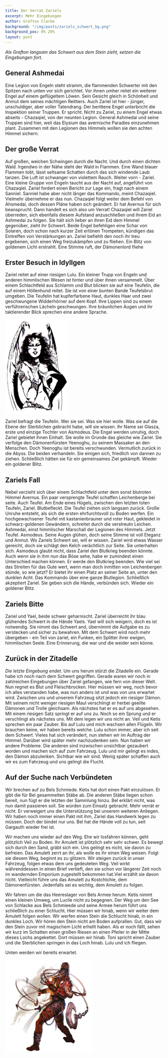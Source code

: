 ```yaml
---
title: Der Verrat Zariels
excerpt: Mehr Eingebungen
author: Grafton Clarke
background: "/img/posts/zariels_schwert_bg.png"
background_pos: 0% 20%
layout: post
---
```


*Als Grafton langsam das Schwert aus dem Stein zieht, setzen die Eingebungen
fort.*

## General Ashmedai

Eine Legion von Engeln steht stramm, die flammenden Schwerter mit den Spitzen
nach unten vor sich gerichtet. Vor ihnen umher reitet ein weiterer Engel auf
einem geflügeltem Löwen. Sein Gesicht gleich in Schönheit und Anmut dem seines
mächtigen Reittiers. Auch Zariel ist hier - jünger, unschuldiger, aber voller
Tatendrang. Der berittene Engel unterbricht die Inspektion seiner Truppen. Er
spricht. Nicht zu Zariel, zu einem Engel etwas abseits - Chazaqiel, von der
neunten Legion. General Ashmedai und seine Truppen sind hier, weil das Elysium
das avernische Paradies einzunehmen plant. Zusammen mit den Legionen des
Himmels wollen sie den achten Himmel sichern.

## Der große Verrat

Auf großen, weichen Schwingen durch die Nacht. Und durch einen dichten Wald.
Irgendwo in der Nähe steht der Wald in Flammen. Eine Wand blauer Flammen tobt,
lässt seltsame Schatten durch das sich windende Laub tanzen. Die Luft ist
schwanger von violettem Rauch. Weiter vorn - Zariel. Eine kleine Gruppe von
Engeln taucht aus der Nacht auf, angeführt von Chazaqiel. Zariel fordert einen
Bericht zur Lage ein, fragt nach einem Sanniel. Sanniel habe aber nicht länger
das Kommando, meint Chazaqiel. Vielmehr übernehme er das nun. Chazaqiel folgt
weiter dem Befehl von Ahsmedai, doch dessen Pläne haben sich geändert. Er hat
Avernus für sich beansprucht. Dann handelt es sich also um Verrat! Chazaqiel
will Zariel überreden, sich ebenfalls diesem Aufstand anzuschließen und ihrem
Eid an Ashmedai zu folgen. Sie hält sich lieber an ihren Eid dem Himmel
gegenüber, zieht ihr Schwert. Beide Engel befehligen eine Schar von Solaren,
doch schon nach kurzer Zeit ertönen Trompeten, kündigen das Eintreffen von
Verstärkungen an. Zariel befiehlt den noch ihr treu ergebenen, sich einen Weg
freizukämpfen und zu fliehen. Ein Blitz von goldenem Licht erstrahlt. Eine
Stimme ruft, der Dämonenlord fliehe

## Erster Besuch in Idyllgen

Zariel reitet auf einer riesigen Lulu. Ein kleiner Trupp von Engeln und anderen
himmlischen Wesen ist hinter und über ihnen versammelt. Über einem Schlachtfeld
aus Schlamm und Blut blicken sie auf eine Teufelin, die auf einem Höllenhund
reitet. Sie ist von einer bunten Bande Teufelsbrut umgeben. Die Teufelin hat
kupferfarbene Haut, dunkles Haar und zwei geschwungene Widderhörner auf dem
Kopf. Ihre Lippen sind zu einem verführerischen Lächeln geschwungen. Ihre
bräunlichen Augen und ihr taktierender Blick sprechen eine andere Sprache.

![Glasya](/img/posts/glasya.png)

Zariel befragt die Teufelin. Wer sie sei. Was sie hier wolle. Was sie auf die
Ebene der Sterblichen gebracht habe, will sie wissen. Ihr Name sei Glasza,
erste und einzige Tochter von Asmodeus. Die Engel werden unruhig, doch Zariel
gebietet ihnen Einhalt. Sie wolle im Grunde das gleiche wie Zariel. Sie
verfolge den Dämonenfürsten Yeenoghu, zu seinem Massaker an den Menschen. Doch
Yeenoghu ist bereits verschwunden. Vermutlich zurück in die Abyss. Die beiden
verhandeln. Sie einigen sich, friedlich von dannen zu ziehen. Schließlich
hätten sie für ein gemeinsames Ziel gekämpft. Wieder ein goldener Blitz.

## Zariels Fall

Nebel verzieht sich über einem Schlachtfeld unter dem sonst blutroten Himmel
Avernus. Ein paar versprengte Teufel schaffen Leichenberge bei seite. Auch
Teufel. Am Ende eines Hügels, zwischen den letzten toten Teufeln, Zariel.
Blutbefleckt. Die Teufel ziehen sich langsam zurück. Große Unruhe entsteht, als
sich die ersten ehrfurchtsvoll zu Boden werfen. Ein hochgewachsener Teufel mit
kastanienbrauner und roter Haut, gekleidet in schwarz-goldenen Gewändern,
schreitet durch die verstreutn Leichen. Ashmedai, einst himmlischer Marschall
der Legionen des Himmels. Jetzt Teufel. Asmodeus. Seine Augen glühen, doch
seine Stimme ist voll Eleganz und Anmut. Wo Zariels Schwert sei, will er
wissen. Zariel wird etwas Wasser gereicht, doch sie schlägt den Kelch
verächtlich zur Seite. Sie unterhalten sich. Asmodeus glaubt nicht, dass Zariel
den Blutkrieg beenden könnte. Auch wenn sie in ihm nun das Böse sehe, habe er
zumindest einen Unterschied machen können. Er werde den Blutkrieg beenden. Wie
viel sei das Streiten für das Gute wert, wenn man doch inmitten von
Leichenbergen stünde, so wie jetzt? Er bietet ihr einen Platz an seiner Seite
an, unter den dunklen Acht. Das Kommando über eine ganze Blutlegion.
Schließlich akzeptiert Zariel. Sie geben sich die Hände, verbünden sich. Wieder
ein goldener Blitz.

## Zariels Bitte

Zariel und Yael, beide schwer geharnischt. Zariel überreicht ihr blau glühendes
Schwert in die Hände Yaels. Yael will sich weigern, doch es ist notwendig. Sie
nimmt das Schwert and, übernimmt die Aufgabe es zu verstecken und sicher zu
bewahren. Mit dem Schwert wird noch mehr übergeben - ein Teil von zariel, ein
Funken, ein Splitter ihrer ewigen, himmlischen Seele. Eine Erinnerung, die war
und die weider sein könne.


## Zurück in der Zitadelle

*Die letzte Eingebung endet*. Um uns herum stürzt die Zitadelle ein. Gerade
habe ich noch nach dem Schwert gegriffen. Gerade waren wir noch in zahlreichen
Eingebungen über Zariel gefangen, wie fern von dieser Welt. Nun regnet es Blut
und Fleischbrocken. Hier müssen wir weg, noch bevor ich alles verstanden habe,
was nun anders ist und was von uns erwartet wird. Zwischen uns und unserem
Fahrzeug sitzt jedoch ein riesiger Dämon. Mit seinem nicht weniger riesigen
Maul verschlingt er herbei geeilte Dämonen und Trolle gleichsam. Als nächstes
hat er es auf uns abgesehen. Mit einem riesigen Satz springt er auf uns zu.
Noch so ein Sprung und er verschlingt als nächstes uns. Mit dem legen wir uns
nicht an. Veil und Ketis sprechen ein paar Zauber. Bis auf Lulu und mich
wachsen allen Flügeln. Wir brauchen keine, wir haben bereits welche. Lulu schon
immer, aber ich seit dem Schwert. Vieles hat sich verändert, nun stehen wir im
Auftrag der Himmel. Darüber wird später mehr nachzudenken sein. Nun haben wir
andere Probleme. Die anderen sind inzwischen unsichtbar gezaubert worden und
machen sich auf zum Fahrzeug. Lulu und mir gelingt es indes, den Dämon
abzulenken. Sichtbar wie wir sind. Wenig später schaffen auch wir es zum
Fahrzeug und uns gelingt die Flucht.

## Auf der Suche nach Verbündeten

Wir brechen auf zu Bels Schmiede. Ketis hat dort einen Pakt einzulösen. Er gibt
die für Bel gesammelten Stäbe ab. Die anderen Stäbe liegen schon bereit, nun
fügt er die letzten der Sammlung hinzu. Bel erklärt nicht, was nun damit
passieren soll. Sie würden zum Einsatz gebracht. Mehr verrät er nicht. Er
verweigert uns die Unterstützung bei unserem weiteren Anliegen. Wir haben noch
immer einen Pakt mit ihm, Zariel das Handwerk legen zu müssen. Doch der bindet
nur uns. Bel hat die Hände voll zu tun, seit Gargauth wieder frei ist.

Wir machen uns wieder auf den Weg. Ehe wir losfahren können, geht plötzlich
Veil zu Boden. Ihr Amulett ist plötzlich sehr sehr schwer. Es bewegt sich durch
den Sand, gräbt sich ein. Uns gelingt es nicht, sie davon zu befreien. Das
Amulett zerrt an ihr, als wolle es ihr einen Weg weisen. Folgt sie diesem Weg,
beginnt es zu glitzern. Wir steigen zurück in unser Fahrzeug, folgen etwas dem
uns gedeuteten Weg. Veil wirkt währenddessen in einen Brief vertieft, den sie
schon vor längerer Zeit noch im wandernden Emporium zugestellt bekommen
hat.Viel erzählt sie davon nicht. Vielleicht führe uns das Amulett zu
Kostchtchie, dem Dämonenfürsten. Jedenfalls sei es wichtig, dem Amulett zu
folgen.

Wir fahren um die das Heereslager von Bels Armee herum. Ketis nimmt einen
kleinen Umweg, um Lucile nicht zu begegnen. Der Weg um den See von Schlacke aus
Bels Schmieede und seine Armee herum führt uns schließlich zu einer Schlucht.
Hier müssen wir hinab, wenn wir weiter dem Amulett folgen wollen. Wir werfen
einen Stein die Schlucht hinab, in ein dunkles Loch. Wir hören den Stein nicht
am Boden aufprallen. Gut, dass wir den Stein zuvor mit magischem Licht erhellt
haben. Als er noch fällt, sehen wir kurz im Schatten einen großen Riesen an
einen Pfeiler in der Mitte dieses Lochs angekettet. Dort müssen wir hinab. Toni
spricht einen Zauber und die Sterblichen springen in das Loch hinab. Lulu und
ich fliegen.

Unten werden wir bereits erwartet.

![Kettenteufel](/img/posts/chain_devil.png)
